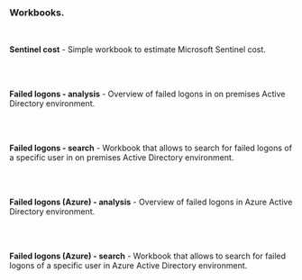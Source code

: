 ### Workbooks.
<br/>

**Sentinel cost** - Simple workbook to estimate Microsoft Sentinel cost.<br/>

<br/>

<br/>

**Failed logons - analysis** - Overview of failed logons in on premises Active Directory environment.<br/>

<br/>

<br/>

**Failed logons - search** - Workbook that allows to search for failed logons of a specific user in on premises Active Directory environment.  

<br/>

<br/>

**Failed logons (Azure) - analysis** - Overview of failed logons in Azure Active Directory environment.  

<br/>

<br/>

**Failed logons (Azure) - search** - Workbook that allows to search for failed logons of a specific user in Azure Active Directory environment.  

